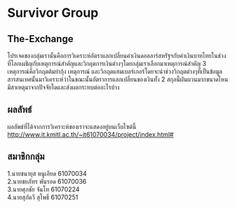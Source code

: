 # Survivor Group
## The-Exchange
โปรเจคของกลุ่มเรานั้นคือการวิเคราะห์อัตราแลกเปลี่ยนค่าเงินดอลลาร์สหรัฐฯกับค่าเงินบาทไทยในช่วงที่โลกเผชิญกับเหตุการณ์สำคัญและวิกฤตการเงินต่างๆโดยกลุ่มเราเลือกมาเหตุการณ์สำคัญ 3 เหตุการณ์คือวิกฤตต้มยำกุ้ง เหตุการณ์ และวิกฤตแฮมเบอร์เกอร์โดยจะนำช่วงวิกฤตต่างๆที่เป็นข้อมูลสารสนเทศนั้นมาวิเคราะห์ว่าในขณะนั้นอัตราการแลกเปลี่ยนของเงินทั้ง 2 สกุลนี้ผันผวนมากขนาดไหนมีสาเหตุมาจากปัจจัยใดและส่งผลกระทบต่ออะไรบ้าง
## ผลลัพธ์
ผลลัพธ์ที่ได้จากการวิเคราะห์ของเราจะแสดงอยู่บนเว็บไซต์นี้ http://www.it.kmitl.ac.th/~it61070034/project/index.html# 

## สมาชิกกลุ่ม
1.นายชนายุส หนูเอียด 61070034 <br />
2.นายชยภัทร พันรอด 61070036 <br />
3.นายศุภชัย จันโท 61070224 <br />
4.นายสุภัควี สุโพธิ์ 61070251 <br />
